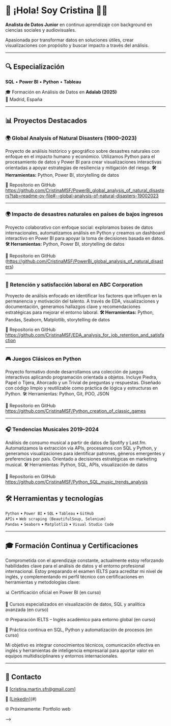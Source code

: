 # 👋 ¡Hola! Soy Cristina 👩‍💻

**Analista de Datos Junior** en continuo aprendizaje con background en ciencias sociales y audiovisuales. 

Apasionada por transformar datos en soluciones útiles, crear visualizaciones con propósito y buscar impacto a través del análisis.

---

## 🔍 Especialización

**SQL** • **Power BI** • **Python** • **Tableau**

🎓 Formación en Análisis de Datos en **Adalab (2025)**  
📍 Madrid, España

---

## 📊 Proyectos Destacados

### 🌍 Global Analysis of Natural Disasters (1900–2023)
Proyecto de análisis histórico y geográfico sobre desastres naturales con enfoque en el impacto humano y económico. Utilizamos Python para el procesamiento de datos y Power BI para crear visualizaciones interactivas orientadas a apoyar estrategias de resiliencia y mitigación del riesgo.
**🛠️ Herramientas:** Python, Power BI, storytelling de datos

🔗 Repositorio en GitHub https://github.com/CristinaMSF/PowerBi_global_analysis_of_natural_disasters?tab=readme-ov-file#--global-analysis-of-natural-disasters-19002023

---

### 🌍 Impacto de desastres naturales en países de bajos ingresos
Proyecto colaborativo con enfoque social: exploramos bases de datos internacionales, automatizamos análisis en Python y creamos un dashboard interactivo en Power BI para apoyar la toma de decisiones basada en datos.  
**🛠️ Herramientas:** Python, Power BI, storytelling de datos  

🔗 Repositorio en GitHub (https://github.com/CristinaMSF/PowerBi_global_analysis_of_natural_disasters) 

---

### 👥 Retención y satisfacción laboral en ABC Corporation
Proyecto de análisis enfocado en identificar los factores que influyen en la permanencia y motivación del talento. A través de EDA, visualizaciones y documentación, generamos hallazgos clave y recomendaciones estratégicas para mejorar el entorno laboral.
**🛠️ Herramientas:** Python, Pandas, Seaborn, Matplotlib, storytelling de datos

🔗 Repositorio en GitHub https://github.com/CristinaMSF/EDA_analysis_for_job_retention_and_satisfaction

---

### 🎮 Juegos Clásicos en Python
Proyecto formativo donde desarrollamos una colección de juegos interactivos aplicando programación orientada a objetos. Incluye Piedra, Papel o Tijera, Ahorcado y un Trivial de preguntas y respuestas. Diseñado con código limpio y reutilizable como práctica de lógica y estructuras en Python.
🛠️ Herramientas: Python, Git, POO, JSON

🔗 Repositorio en GitHub https://github.com/CristinaMSF/Python_creation_of_classic_games

---

### 🎧 Tendencias Musicales 2019–2024
Análisis de consumo musical a partir de datos de Spotify y Last.fm. Automatizamos la extracción vía APIs, procesamos con SQL y Python, y generamos visualizaciones para identificar patrones, géneros emergentes y preferencias por país. Orientado a decisiones estratégicas en marketing musical.
🛠️ Herramientas: Python, SQL, APIs, visualización de datos

🔗 Repositorio en GitHub https://github.com/CristinaMSF/Python_SQL_music_trends_analysis


## 🛠️ Herramientas y tecnologías

`Python` • `Power BI` • `SQL` • `Tableau` • `GitHub`  
`APIs` • `Web scraping (BeautifulSoup, Selenium)`  
`Pandas` • `Seaborn` • `Matplotlib` • `Visual Studio Code`

---

## 🎓 Formación Continua y Certificaciones

Comprometida con el aprendizaje constante, actualmente estoy reforzando habilidades clave para el análisis de datos y el entorno profesional internacional. Estoy preparando el examen IELTS para acreditar mi nivel de inglés, y complementando mi perfil técnico con certificaciones en herramientas y metodologías clave:

📊 Certificación oficial en Power BI (en curso)

🧠 Cursos especializados en visualización de datos, SQL y analítica avanzada (en curso)

🌐 Preparación IELTS – Inglés académico para entorno global (en curso)

🧮 Práctica continua en SQL, Python y automatización de procesos (en curso)

Mi objetivo es integrar conocimientos técnicos, comunicación efectiva en inglés y herramientas de inteligencia empresarial para aportar valor en equipos multidisciplinares y entornos internacionales.

---

## 💬 Contacto

📧 [cristina.martin.sfr@gmail.com]  

🔗 [[LinkedIn](https://www.linkedin.com/in/cristina-martin-sanfrutos-2a4274b5/)](#) 

🌐 Próximamente: Portfolio web

-->


